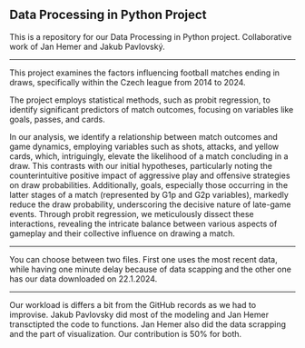 ## Data Processing in Python Project

This is a repository for our Data Processing in Python project. Collaborative work of Jan Hemer and Jakub Pavlovský.

___

This project examines the factors influencing football matches ending in draws, specifically within the Czech league from 2014 to 2024. 

The project employs statistical methods, such as probit regression, to identify significant predictors of match outcomes, focusing on variables like goals, passes, and cards.

In our analysis, we identify a  relationship between match outcomes and game dynamics, employing variables such as shots, attacks, and yellow cards, which, intriguingly, elevate the likelihood of a match concluding in a draw. This contrasts with our initial hypotheses, particularly noting the counterintuitive positive impact of aggressive play and offensive strategies on draw probabilities. Additionally, goals, especially those occurring in the latter stages of a match (represented by G1p and G2p variables), markedly reduce the draw probability, underscoring the decisive nature of late-game events. Through probit regression, we meticulously dissect these interactions, revealing the intricate balance between various aspects of gameplay and their collective influence on drawing a match.

___

You can choose between two files. First one uses the most recent data, while having one minute delay because of data scapping and the other one has our data downloaded on 22.1.2024.

___

Our workload is differs a bit from the GitHub records as we had to improvise. Jakub Pavlovsky did most of the modeling and Jan Hemer transctipted the code to functions. Jan Hemer also did the data scrapping and the part of visualization. Our contribution is 50% for both.